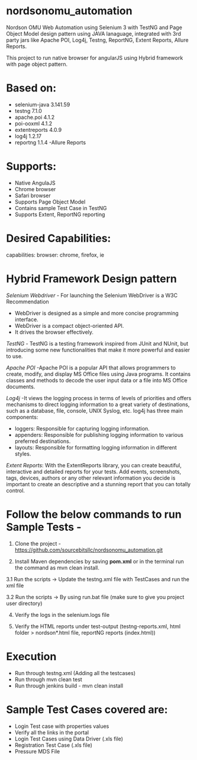 # nordsonomu_automation

 Nordson OMU Web Automation using Selenium 3 with TestNG and Page Object Model design pattern using JAVA lanaguage, integrated with 3rd party jars like Apache POI, Log4j, Testng, ReportNG, Extent Reports, Allure Reports.
 
This project to run native browser for angularJS  using Hybrid framework with page object pattern.

# Based on:
- selenium-java 3.141.59
- testng 7.1.0
- apache.poi 4.1.2
- poi-ooxml 4.1.2
- extentreports 4.0.9
- log4j 1.2.17
- reportng 1.1.4
-Allure Reports

# Supports:
- Native AngulaJS
- Chrome browser
- Safari browser
- Supports Page Object Model
- Contains sample Test Case in TestNG
- Supports Extent, ReportNG reporting

# Desired Capabilities:
capabilities: browser: chrome, firefox, ie

# Hybrid Framework Design pattern
*Selenium Webdriver* - For launching the Selenium WebDriver is a W3C Recommendation
- WebDriver is designed as a simple and more concise programming interface.
- WebDriver is a compact object-oriented API.
- It drives the browser effectively.

*TestNG* - TestNG is a testing framework inspired from JUnit and NUnit, but introducing some new functionalities that make it more powerful and easier to use.

*Apache POI* -Apache POI is a popular API that allows programmers to create, modify, and display MS Office files using Java programs. 
It contains classes and methods to decode the user input data or a file into MS Office documents.

*Log4j* -It views the logging process in terms of levels of priorities and offers mechanisms to direct logging information to a great variety of destinations, such as a database, file, console, UNIX Syslog, etc.
log4j has three main components:
- loggers: Responsible for capturing logging information.
- appenders: Responsible for publishing logging information to various preferred destinations.
- layouts: Responsible for formatting logging information in different styles.

*Extent Reports*: With the ExtentReports library, you can create beautiful, interactive and detailed reports for your tests. Add events, screenshots, tags, devices, authors or any other relevant information you decide is important to create an descriptive and a stunning report that you can totally control.


# Follow the below commands to run Sample Tests -

1. Clone the project - https://github.com/sourcebitsllc/nordsonomu_automation.git

2. Install Maven dependencies by saving  **pom.xml** or in the terminal run the command as mvn clean install.

3.1 Run the scripts -> Update the testng.xml file with TestCases and run the xml file

3.2 Run the scripts -> By using run.bat file (make sure to give you project user directory)

4. Verify the logs in the selenium.logs file

5. Verify the HTML reports under test-output (testng-reports.xml, html folder > nordson*.html file, reportNG reports (index.html))


# Execution
- Run through testng.xml (Adding all the testcases)
- Run through mvn clean test
- Run through jenkins build - mvn clean install


# Sample Test Cases covered are:
- Login Test case with properties values
- Verify all the links in the portal
- Login Test Cases using Data Driver (.xls file)
- Registration Test Case (.xls file)
- Pressure MDS File
